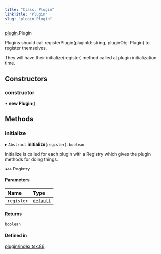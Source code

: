 ```yaml
---
title: "Class: Plugin"
linkTitle: "Plugin"
slug: "plugin.Plugin"
---
```


[plugin](../modules/plugin.md).Plugin

Plugins should call registerPlugin(pluginId: string, pluginObj: Plugin) to register themselves.

They will have their initialize(register) method called at plugin initialization time.

## Constructors

### constructor

• **new Plugin**()

## Methods

### initialize

▸ `Abstract` **initialize**(`register`): `boolean`

initialize is called for each plugin with a Registry which gives the plugin methods for doing things.

**`see`** Registry

#### Parameters

| Name | Type |
| :------ | :------ |
| `register` | [`default`](plugin_registry.default.md) |

#### Returns

`boolean`

#### Defined in

[plugin/index.tsx:86](https://github.com/kinvolk/headlamp/blob/32b8f38/frontend/src/plugin/index.tsx#L86)
